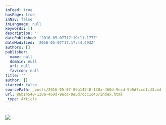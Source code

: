 ```yaml
---
inFeed: true
hasPage: true
inNav: false
inLanguage: null
keywords: []
description: ''
datePublished: '2016-05-07T17:19:11.177Z'
dateModified: '2016-05-07T17:17:44.493Z'
authors: []
publisher:
  name: null
  domain: null
  url: null
  favicon: null
title: ''
author: []
starred: false
sourcePath: _posts/2016-05-07-86b14540-130a-460d-9ecd-9e5d7ccc1c43.md
url: 86b14540-130a-460d-9ecd-9e5d7ccc1c43/index.html
_type: Article

---
```

![](https://the-grid-user-content.s3-us-west-2.amazonaws.com/7aa2810f-60ee-45b1-87c0-185025c1e6f6.jpg)